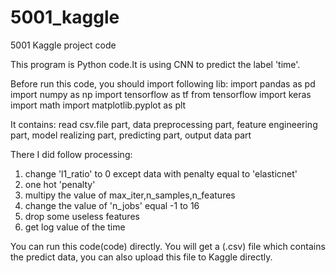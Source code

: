 # 5001_kaggle
5001 Kaggle project code

This program is Python code.It is using CNN to predict the label 'time'.

Before run this code, you should import following lib:
import pandas as pd
import numpy as np
import tensorflow as tf
from tensorflow import keras
import math
import matplotlib.pyplot as plt

It contains:
read csv.file part, 
data preprocessing part,
feature engineering part, 
model realizing part, 
predicting part,
output data part

There I did follow processing:
1. change 'l1_ratio' to 0 except data with penalty equal to 'elasticnet'
2. one hot 'penalty'
3. multipy the value of max_iter,n_samples,n_features
4. change the value of 'n_jobs' equal -1 to 16
5. drop some useless features
6. get log value of the time

You can run this code(code) directly.
You will get a (.csv) file which contains the predict data, you can also upload this file to Kaggle directly.


